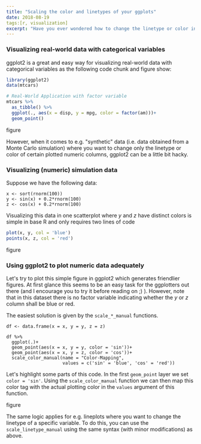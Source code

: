 ```yaml
---
title: "Scaling the color and linetypes of your ggplots"
date: 2018-08-19
tags:[r, visualization]
excerpt: "Have you ever wondered how to change the linetype or color in a ggplot2 figure for a particular numeric column in your dataset? Then this blog is for you."
---
```


### Visualizing real-world data with categorical variables

ggplot2 is a great and easy way for visualizing real-world data with categorical variables as the following code chunk and figure show:

```R
library(ggplot2)
data(mtcars)

# Real-World Application with factor variable
mtcars %>%
  as_tibble() %>%
  ggplot(., aes(x = disp, y = mpg, color = factor(am)))+
  geom_point()
```

figure

However, when it comes to e.g. "synthetic" data (i.e. data obtained from a Monte Carlo simulation) where you want to change only the linetype or color of certain plotted numeric columns, ggplot2 can be a little bit hacky.

### Visualizing (numeric) simulation data

Suppose we have the following data:

```
x <- sort(rnorm(100))
y <- sin(x) + 0.2*rnorm(100)
z <- cos(x) + 0.2*rnorm(100)
```

Visualizing this data in one scatterplot where $y$ and $z$ have distinct colors is simple in base R and only requires two lines of code

```R
plot(x, y, col = 'blue')
points(x, z, col = 'red')
```

figure

### Using ggplot2 to plot numeric data adequately

Let's try to plot this simple figure in ggplot2 which generates friendlier figures. At first glance this seems to be an easy task for the ggplotters out there (and I encourage you to try it before reading on ;) ). However, note that in this dataset there is no factor variable indicating whether the $y$ or $z$ column shall be blue or red.

The easiest solution is given by the `scale_*_manual` functions.

```
df <- data.frame(x = x, y = y, z = z)

df %>%
  ggplot(.)+
  geom_point(aes(x = x, y = y, color = 'sin'))+
  geom_point(aes(x = x, y = z, color = 'cos'))+
  scale_color_manual(name = "Color-Mapping",
                     values = c('sin' = 'blue', 'cos' = 'red'))
```

Let's highlight some parts of this code. In the first `geom_point` layer we set `color = 'sin'`. Using the `scale_color_manual` function we can then map this color tag with the actual plotting color in the `values` argument of this function.

figure

The same logic applies for e.g. lineplots where you want to change the linetype of a specific variable. To do this, you can use the `scale_linetype_manual` using the same syntax (with minor modifications) as above.
